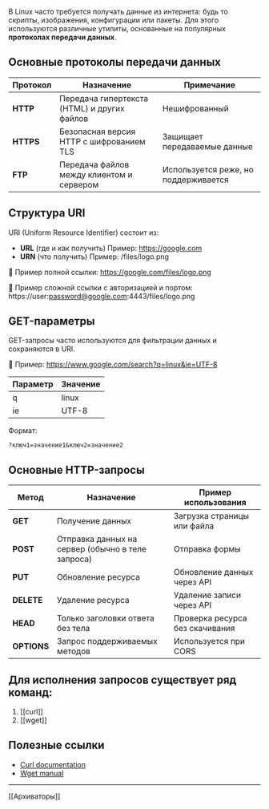 В Linux часто требуется получать данные из интернета: будь то скрипты, изображения, конфигурации или пакеты. Для этого используются различные утилиты, основанные на популярных **протоколах передачи данных**.

## **Основные протоколы передачи данных**

|**Протокол**|**Назначение**|**Примечание**|
|---|---|---|
|**HTTP**|Передача гипертекста (HTML) и других файлов|Нешифрованный|
|**HTTPS**|Безопасная версия HTTP с шифрованием TLS|Защищает передаваемые данные|
|**FTP**|Передача файлов между клиентом и сервером|Используется реже, но поддерживается|

## **Структура URI**

URI (Uniform Resource Identifier) состоит из:
- **URL** (где и как получить)
    Пример: https://google.com
- **URN** (что получить)
    Пример: /files/logo.png

🔸 Пример полной ссылки:
https://google.com/files/logo.png

🔸 Пример сложной ссылки с авторизацией и портом:
https://user:password@google.com:4443/files/logo.png

## **GET-параметры**
GET-запросы часто используются для фильтрации данных и сохраняются в URI.

🔸 Пример:
https://www.google.com/search?q=linux&ie=UTF-8

|**Параметр**|**Значение**|
|---|---|
|q|linux|
|ie|UTF-8|
Формат:
```
?ключ1=значение1&ключ2=значение2
```
## **Основные HTTP-запросы**

|**Метод**|**Назначение**|**Пример использования**|
|---|---|---|
|**GET**|Получение данных|Загрузка страницы или файла|
|**POST**|Отправка данных на сервер (обычно в теле запроса)|Отправка формы|
|**PUT**|Обновление ресурса|Обновление данных через API|
|**DELETE**|Удаление ресурса|Удаление записи через API|
|**HEAD**|Только заголовки ответа без тела|Проверка ресурса без скачивания|
|**OPTIONS**|Запрос поддерживаемых методов|Используется при CORS|

## **Для исполнения запросов существует ряд команд:**

1. [[curl]]
2. [[wget]]


## **Полезные ссылки**
- [Curl documentation](https://curl.se/docs/)
- [Wget manual](https://www.gnu.org/software/wget/manual/)


----

[[Архиваторы]]
